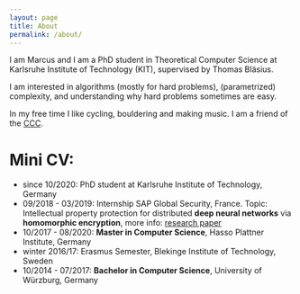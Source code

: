 ```yaml
---
layout: page
title: About
permalink: /about/
---
```


I am Marcus and I am a PhD student in Theoretical Computer Science at Karlsruhe Institute of Technology (KIT), supervised by Thomas Bläsius.

I am interested in algorithms (mostly for hard problems), (parametrized) complexity, and understanding why hard problems sometimes are easy.

In my free time I like cycling, bouldering and making music.
I am a friend of the [CCC](http://www.ccc.de).

# Mini CV:
* since 10/2020: PhD student at Karlsruhe Institute of Technology, Germany
* 09/2018 - 03/2019: Internship SAP Global Security, France. Topic: Intellectual property protection for distributed **deep neural networks** via **homomorphic encryption**, more info: [research paper](https://arxiv.org/abs/1907.04246)
* 10/2017 - 08/2020: **Master in Computer Science**, Hasso Plattner Institute, Germany
* winter 2016/17: Erasmus Semester, Blekinge Institute of Technology, Sweden
* 10/2014 - 07/2017: **Bachelor in Computer Science**, University of Würzburg, Germany
